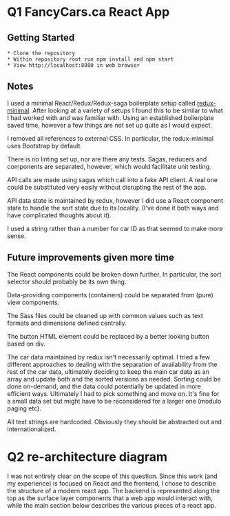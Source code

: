 # Q1 FancyCars.ca React App

## Getting Started
    * Clone the repository
    * Within repository root run npm install and npm start
    * View http://localhost:8080 in web browser

## Notes

I used a minimal React/Redux/Redux-saga boilerplate setup called [redux-minimal](https://redux-minimal.js.org).
After looking at a variety of setups I found this to be similar to what I had worked with and was familiar with. Using
an established boilerplate saved time, however a few things are not set up quite as I would expect.

I removed all references to external CSS. In particular, the redux-minimal uses Bootstrap by default.

There is no linting set up, nor are there any tests. Sagas, reducers and components are separated, however, which
would facilitate unit testing.

API calls are made using sagas which call into a fake API client. A real one could be substituted very easily without
disrupting the rest of the app.

API data state is maintained by redux, however I did use a React component state to handle the sort state due to its
locality. (I've done it both ways and have complicated thoughts about it).

I used a string rather than a number for car ID as that seemed to make more sense.

## Future improvements given more time

The React components could be broken down further. In particular, the sort selector should probably be its own thing.

Data-providing components (containers) could be separated from (pure) view components.

The Sass files could be cleaned up with common values such as text formats and dimensions defined centrally.

The button HTML element could be replaced by a better looking button based on div.

The car data maintained by redux isn't necessarily optimal. I tried a few different approaches to dealing with the
separation of availability from the rest of the car data, ultimately deciding to keep the main car data as an array
and update both and the sorted versions as needed. Sorting could be done on-demand, and the data could potentially be
updated in more efficient ways. Ultimately I had to pick something and move on. It's fine for a small data set but
might have to be reconsidered for a larger one (modulo paging etc).

All text strings are hardcoded. Obviously they should be abstracted out and internationalized.

# Q2 re-architecture diagram

I was not entirely clear on the scope of this question. Since this work (and my experience) is focused on React and
the frontend, I chose to describe the structure of a modern react app. The backend is represented along the top
as the surface layer components that a web app would interact with, while the main section below describes the
various pieces of a react app.
